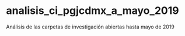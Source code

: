 # analisis_ci_pgjcdmx_a_mayo_2019
Análisis de las carpetas de investigación abiertas hasta mayo de 2019
